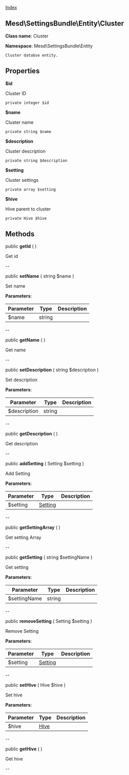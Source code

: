 [Index](ApiIndex.md)


Mesd\SettingsBundle\Entity\Cluster
---------------


**Class name**: Cluster

**Namespace**: Mesd\SettingsBundle\Entity







    Cluster databse entity.

    





Properties
----------


**$id**

Cluster ID



    private integer $id






**$name**

Cluster name



    private string $name






**$description**

Cluster description



    private string $description






**$setting**

Cluster settings



    private array $setting






**$hive**

Hive parent to cluster



    private Hive $hive






Methods
-------


public **getId** (  )


Get id








--

public **setName** ( string $name )


Set name








**Parameters**:

| Parameter | Type | Description |
|-----------|------|-------------|
| $name | string |  |

--

public **getName** (  )


Get name








--

public **setDescription** ( string $description )


Set description








**Parameters**:

| Parameter | Type | Description |
|-----------|------|-------------|
| $description | string |  |

--

public **getDescription** (  )


Get description








--

public **addSetting** ( Setting $setting )


Add Setting








**Parameters**:

| Parameter | Type | Description |
|-----------|------|-------------|
| $setting | [Setting](Mesd-SettingsBundle-Model-Setting.md) |  |

--

public **getSettingArray** (  )


Get setting Array








--

public **getSetting** ( string $settingName )


Get setting








**Parameters**:

| Parameter | Type | Description |
|-----------|------|-------------|
| $settingName | string |  |

--

public **removeSetting** ( Setting $setting )


Remove Setting








**Parameters**:

| Parameter | Type | Description |
|-----------|------|-------------|
| $setting | [Setting](Mesd-SettingsBundle-Model-Setting.md) |  |

--

public **setHive** ( Hive $hive )


Set hive








**Parameters**:

| Parameter | Type | Description |
|-----------|------|-------------|
| $hive | [Hive](Mesd-SettingsBundle-Entity-Hive.md) |  |

--

public **getHive** (  )


Get hive








--
